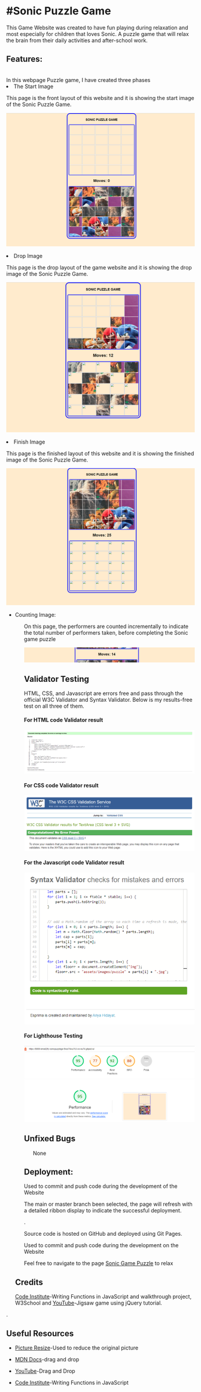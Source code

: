 <h1>#Sonic Puzzle Game</h1>
This Game Website was created to have fun playing during relaxation and most especially for children that loves Sonic. A puzzle game that will relax the brain from their daily activities and after-school work.


<h2><Strong>Features:</strong></h2>
<br>In this webpage Puzzle game, I have created three phases <br/>


<li>The Start Image</li>
</ul>
<p> This page is the front layout of this website and it is showing the start image of the Sonic Puzzle Game.

![image](/assets/docs/starting-image.PNG)


<li>Drop Image</li>
</ul>
<p> This page is the drop layout of the game website and it is showing the drop image of the Sonic Puzzle Game.


![image](/assets/docs/loading-image.PNG)

<li>Finish Image</li>
</ul>
<p> This page is the finished layout of this website and it is showing the finished image of the Sonic Puzzle Game.

![image](/assets/docs/finished-image.PNG)



<ul>
<li>Counting Image:</li>
<ul>
<p> On this page, the performers are counted incrementally to indicate the total number of performers taken, before completing the Sonic game puzzle </p>

  
  ![image](/assets/docs/counting-moves.PNG)
  
  
  
<h2><Strong>Validator Testing</strong></h2>
<p> HTML, CSS, and Javascript are errors free and pass through the official W3C Validator and Syntax Validator. Below is my results-free test on all three of them.
</p>
  
  <h4><Strong>For HTML code Validator result</strong></h4>
 
  ![image](/assets/docs/Html.PNG)
 
   <h4><Strong>For CSS code Validator result</strong></h4>
 
  ![image](/assets/docs/css.PNG)
  
  <h4><Strong>For the Javascript code Validator result</strong></h4>

  ![image](/assets/docs/Javerscript.PNG)
  
  <h4><Strong>For Lighthouse Testing</strong></h4>

 ![image](/assets/docs/Light-house.PNG)
  

<h2><Strong>Unfixed Bugs</strong></h2>

<ul>
<p>None</p>
</ul>



<h2><Strong>Deployment:</strong></h2>

</p>
</ul>
<ul>
<p>Used to commit and push code during the development of the Website</p>
</ul>
<ul>
<p>The main or master branch been selected, the page will refresh with a detailed ribbon display to indicate the successful deployment.</p>
</ul>
<ul>.</ul>
<ul>Source code is hosted on GitHub and deployed using Git Pages.</ul>
<ul>Used to commit and push code during the development on the Website
</ul>
<ul>Feel free to navigate to the page <a href="https://8000-email2ify-sonicpuzzlega-8wnz1yrs9rw.ws-eu74.gitpod.io/" target="_blank">Sonic Game Puzzle</a> to relax
</ul>

<h2><Strong>Credits</strong></h2>
<p><a href="https://learn.codeinstitute.net/courses/course-v1:CodeInstitute+LMR101+2021_T1/courseware/73e9c0413ead4a21b389e33c77706102/48be8fcda02741f4b784016d5894101c/" target="_blank">Code Institute</a>-Writing Functions in JavaScript
and walkthrough project, W3School and <a href="https://www.youtube.com/watch?v=6mgsMcOwfoE" target="_blank">YouTube</a>-Jigsaw game using jQuery tutorial.</p>



</ul>
<p>.</p>
</ul>


<h2><Strong>Useful Resources</strong></h2>


<ul>
<li><a href="https://picresize.com/" target="_blank">Picture Resize</a>-Used to reduce the original picture
</ul>


<ul>
<li><a href="https://web.dev/drag-and-drop/" target="_blank">MDN Docs</a>-drag and drop</li>
</ul>

<ul>
<li><a href="https://www.youtube.com/watch?v=jfYWwQrtzzY" target="_blank">YouTube</a>-Drag and Drop
</ul>


<ul>
<li><a href="https://learn.codeinstitute.net/courses/course-v1:CodeInstitute+LMR101+2021_T1/courseware/73e9c0413ead4a21b389e33c77706102/48be8fcda02741f4b784016d5894101c/" target="_blank">Code Institute</a>-Writing Functions in JavaScript
















